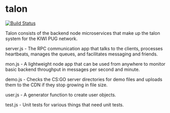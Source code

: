 # talon

[![Build Status](https://travis-ci.com/dechristopher/talon.svg?token=Y3xVpkK5ssNWUcAWrYpW&branch=master)](https://travis-ci.com/dechristopher/talon)

Talon consists of the backend node microservices that make up the talon system for the KIWI PUG network.

server.js - The RPC communication app that talks to the clients, processes heartbeats, manages the queues, and
facilitates messaging and friends. 

mon.js    - A lightweight node app that can be used from anywhere to monitor basic backend throughput in messages per second and minute.

demo.js   - Checks the CS:GO server directories for demo files and uploads them to the CDN if they stop growing in file size.

user.js   - A generator function to create user objects.

test.js   - Unit tests for various things that need unit tests.
